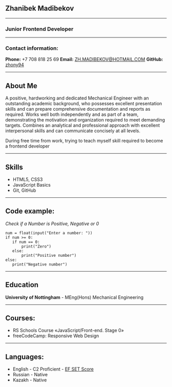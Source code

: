 ## Zhanibek Madibekov

**********************
### Junior Frontend Developer
**********************
### Contact information:

**Phone:** +7 708 818 25 69
**Email:** ZH.MADIBEKOV@HOTMAIL.COM
**GitHub:** [zhony94](https://github.com/zhony94)
**********************
## About Me

A positive, hardworking and dedicated Mechanical Engineer with an outstanding academic background, who possesses excellent presentation skills and can prepare comprehensive documentation and reports as required. Works well both independently and as part of a team, demonstrating the motivation and organization required to meet demanding targets. Combines an analytical and professional approach with excellent interpersonal skills and can communicate concisely at all levels.

During free time from work, trying to teach myself skill required to become a frontend developer
**********************
## Skills

* HTML5, CSS3
* JavaScript Basics
* Git, GitHub
**********************
## Code example:

*Check if a Number is Positive, Negative or 0*
```
num = float(input("Enter a number: "))
if num >= 0:
   if num == 0:
       print("Zero")
   else:
       print("Positive number")
else:
   print("Negative number")

```

**********************
## Education

**University of Nottingham** - MEng(Hons) Mechanical Engineering

**********************
## Courses:

* RS Schools Course «JavaScript/Front-end. Stage 0»
* freeCodeCamp: Responsive Web Design

**********************
## Languages:

* English - C2 Proficient - [EF SET Score](https://efset.org/cert/9W6thg)
* Russian - Native
* Kazakh - Native




